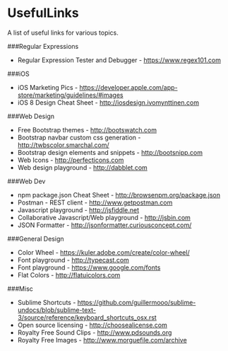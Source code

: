 # UsefulLinks
A list of useful links for various topics.

###Regular Expressions
* Regular Expression Tester and Debugger - https://www.regex101.com

###iOS
* iOS Marketing Pics - https://developer.apple.com/app-store/marketing/guidelines/#images 
* iOS 8 Design Cheat Sheet - http://iosdesign.ivomynttinen.com 

###Web Design
* Free Bootstrap themes - http://bootswatch.com
* Bootstrap navbar custom css generation - http://twbscolor.smarchal.com/
* Bootstrap design elements and snippets - http://bootsnipp.com
* Web Icons - http://perfecticons.com
* Web design playground - http://dabblet.com

###Web Dev
* npm package.json Cheat Sheet - http://browsenpm.org/package.json
* Postman - REST client - http://www.getpostman.com
* Javascript playground - http://jsfiddle.net
* Collaborative Javascript/Web playground - http://jsbin.com
* JSON Formatter - http://jsonformatter.curiousconcept.com/

###General Design
* Color Wheel - https://kuler.adobe.com/create/color-wheel/
* Font playground - http://typecast.com
* Font playground - https://www.google.com/fonts
* Flat Colors - http://flatuicolors.com 

###Misc
* Sublime Shortcuts - https://github.com/guillermooo/sublime-undocs/blob/sublime-text-3/source/reference/keyboard_shortcuts_osx.rst
* Open source licensing - http://choosealicense.com
* Royalty Free Sound Clips - http://www.pdsounds.org
* Royalty Free Images - http://www.morguefile.com/archive
